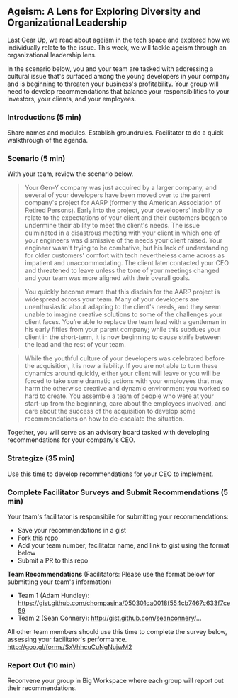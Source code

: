 ## Ageism: A Lens for Exploring Diversity and Organizational Leadership

Last Gear Up, we read about ageism in the tech space and explored how we individually relate to the issue. This week, we will tackle ageism through an organizational leadership lens. 

In the scenario below, you and your team are tasked with addressing a cultural issue that's surfaced among the young developers in your company and is beginning to threaten your business's profitability. Your group will need to develop recommendations that balance your responsibilities to your investors, your clients, and your employees. 

### Introductions (5 min)
Share names and modules. Establish groundrules. Facilitator to do a quick walkthrough of the agenda. 

### Scenario (5 min)
With your team, review the scenario below.  

> Your Gen-Y company was just acquired by a larger company, and several of your developers have been moved over to the parent company's project for AARP (formerly the American Association of Retired Persons). Early into the project, your developers' inability to relate to the expectations of your client and their customers began to undermine their ability to meet the client's needs. The issue culminated in a disastrous meeting with your client in which one of your engineers was dismissive of the needs your client raised. Your engineer wasn't trying to be combative, but his lack of understanding for older customers' comfort with tech nevertheless came across as impatient and unaccommodating. The client later contacted your CEO and threatened to leave unless the tone of your meetings changed and your team was more aligned with their overall goals.

> You quickly become aware that this disdain for the AARP project is widespread across your team. Many of your developers are unenthusiastic about adapting to the client's needs, and they seem unable to imagine creative solutions to some of the challenges your client faces. You’re able to replace the team lead with a gentleman in his early fifties from your parent company; while this subdues your client in the short-term, it is now beginning to cause strife between the lead and the rest of your team. 

> While the youthful culture of your developers was celebrated before the acquisition, it is now a liability. If you are not able to turn these dynamics around quickly, either your client will leave or you will be forced to take some dramatic actions with your employees that may harm the otherwise creative and dynamic environment you worked so hard to create. You assemble a team of people who were at your start-up from the beginning, care about the employees involved, and care about the success of the acquisition to develop some recommendations on how to de-escalate the situation.

Together, you will serve as an advisory board tasked with developing recommendations for your company's CEO.

### Strategize (35 min)
Use this time to develop recommendations for your CEO to implement.

### Complete Facilitator Surveys and Submit Recommendations (5 min)
Your team's facilitator is responsibile for submitting your recommendations: 
* Save your recommendations in a gist
* Fork this repo
* Add your team number, facilitator name, and link to gist using the format below
* Submit a PR to this repo

**Team Recommendations** (Facilitators: Please use the format below for submitting your team's information)
* Team 1 (Adam Hundley): https://gist.github.com/chompasina/050301ca0018f554cb7467c633f7ce59
* Team 2 (Sean Connery): http://gist.github.com/seanconnery/...

All other team members should use this time to complete the survey below, assessing your facilitator's performance. 
http://goo.gl/forms/SxVhhcuCuNgNujwM2

### Report Out (10 min)
Reconvene your group in Big Workspace where each group will report out their recommendations.
